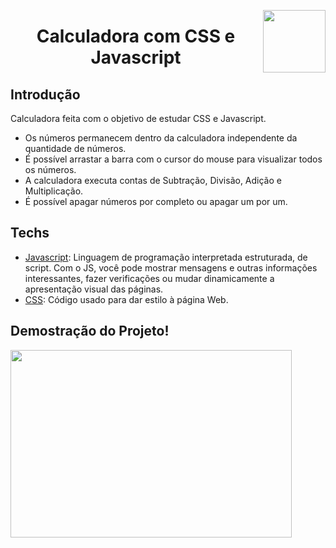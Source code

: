 <img width="100px" height="100px" align="right" src="https://user-images.githubusercontent.com/98564118/156267235-c05d3956-66f4-45ed-b784-7bbe4e2058f9.png">  <h1 align="center"> Calculadora com CSS e Javascript </h1>
## Introdução
Calculadora feita com o objetivo de estudar CSS e Javascript.
* Os números permanecem dentro da calculadora independente da quantidade de números.
* É possível arrastar a barra com o cursor do mouse para visualizar todos os números.
* A calculadora executa contas de Subtração, Divisão, Adição e Multiplicação.
* É possível apagar números por completo ou apagar um por um.


## Techs
* [Javascript](https://developer.mozilla.org/pt-BR/docs/Web/JavaScript/): Linguagem de programação interpretada estruturada, de script. Com o JS, você pode mostrar mensagens e outras informações interessantes, fazer verificações ou mudar dinamicamente a apresentação visual das páginas.
* [CSS](https://developer.mozilla.org/pt-BR/docs/Web/CSS/): Código usado para dar estilo à página Web.  


## Demostração do Projeto!
<img width="450px" height="300px"  src="https://user-images.githubusercontent.com/98564118/156267926-d8abdc6a-a2ea-4bcc-aec5-8720be28167e.gif">
